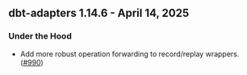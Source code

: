 ## dbt-adapters 1.14.6 - April 14, 2025

### Under the Hood

- Add more robust operation forwarding to record/replay wrappers. ([#990](https://github.com/dbt-labs/dbt-adapters/issues/990))
